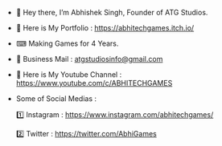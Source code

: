 - 👋 Hey there, I’m Abhishek Singh, Founder of ATG Studios.
- 📂 Here is My Portfolio : https://abhitechgames.itch.io/
- ⌨ Making Games for 4 Years.
- 📧 Business Mail : atgstudiosinfo@gmail.com
- 🎥 Here is My Youtube Channel : https://www.youtube.com/c/ABHITECHGAMES
- Some of Social Medias : 

  1️⃣ Instagram : https://www.instagram.com/abhitechgames/
  
  2️⃣ Twitter : https://twitter.com/AbhiGames

<!---
abhitechgames/abhitechgames is a ✨ special ✨ repository because its `README.md` (this file) appears on your GitHub profile.
You can click the Preview link to take a look at your changes.
--->

